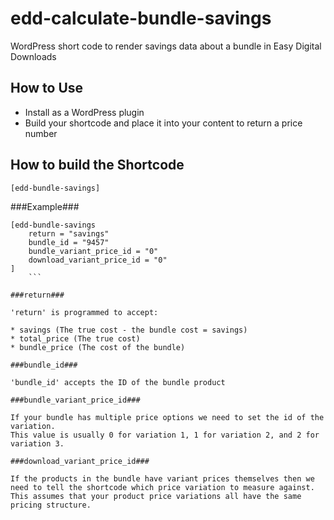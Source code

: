 edd-calculate-bundle-savings
============================

WordPress short code to render savings data about a bundle in Easy Digital Downloads


## How to Use ##

* Install as a WordPress plugin 
* Build your shortcode and place it into your content to return a price number

## How to build the Shortcode ##

``` [edd-bundle-savings] ```

###Example###

```
[edd-bundle-savings
    return = "savings"
    bundle_id = "9457"
    bundle_variant_price_id = "0"
    download_variant_price_id = "0"
] 
    ```
    
###return###

'return' is programmed to accept:

* savings (The true cost - the bundle cost = savings)
* total_price (The true cost)
* bundle_price (The cost of the bundle)

###bundle_id###

'bundle_id' accepts the ID of the bundle product

###bundle_variant_price_id###

If your bundle has multiple price options we need to set the id of the variation.
This value is usually 0 for variation 1, 1 for variation 2, and 2 for variation 3.

###download_variant_price_id###

If the products in the bundle have variant prices themselves then we need to tell the shortcode which price variation to measure against. This assumes that your product price variations all have the same pricing structure. 
